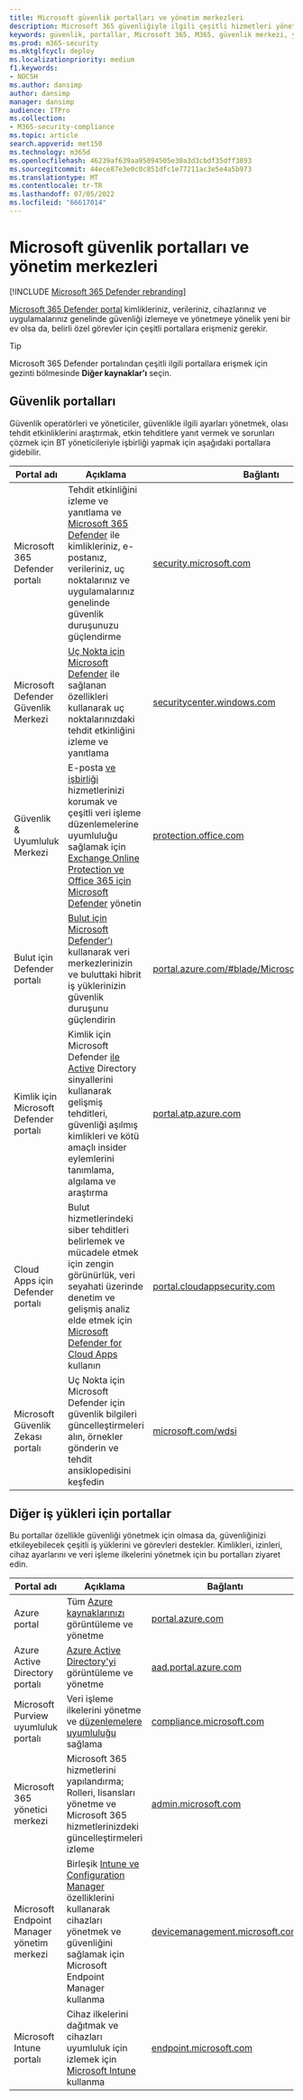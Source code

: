 ```yaml
---
title: Microsoft güvenlik portalları ve yönetim merkezleri
description: Microsoft 365 güvenliğiyle ilgili çeşitli hizmetleri yönetmek için doğru Microsoft yönetim merkezini veya portalı bulun
keywords: güvenlik, portallar, Microsoft 365, M365, güvenlik merkezi, yönetim merkezi, URL, bağlantı, Microsoft 365 Defender, Uç Nokta için Microsoft Defender, Microsoft Defender Güvenlik Merkezi, Kimlik için Microsoft Defender, Office 365 için Microsoft Defender, MCAS, WDSI, SCC, Intune, MDM, MEM, ASC, Bulut Uygulamaları Güvenliği , Azure AD, güvenlik & uyumluluğu Merkezi
ms.prod: m365-security
ms.mktglfcycl: deploy
ms.localizationpriority: medium
f1.keywords:
- NOCSH
ms.author: dansimp
author: dansimp
manager: dansimp
audience: ITPro
ms.collection:
- M365-security-compliance
ms.topic: article
search.appverid: met150
ms.technology: m365d
ms.openlocfilehash: 46239af639aa95094505e30a3d3cbdf35dff3893
ms.sourcegitcommit: 44ece87e3e0c0c851dfc1e77211ac3e5e4a5b973
ms.translationtype: MT
ms.contentlocale: tr-TR
ms.lasthandoff: 07/05/2022
ms.locfileid: "66617014"
---
```

# <a name="microsoft-security-portals-and-admin-centers"></a>Microsoft güvenlik portalları ve yönetim merkezleri

[!INCLUDE [Microsoft 365 Defender rebranding](../includes/microsoft-defender.md)]

[Microsoft 365 Defender portal](microsoft-365-defender-portal.md) kimlikleriniz, verileriniz, cihazlarınız ve uygulamalarınız genelinde güvenliği izlemeye ve yönetmeye yönelik yeni bir ev olsa da, belirli özel görevler için çeşitli portallara erişmeniz gerekir.

> [!TIP] 
> Microsoft 365 Defender portalından çeşitli ilgili portallara erişmek için gezinti bölmesinde **Diğer kaynaklar'ı** seçin.

## <a name="security-portals"></a>Güvenlik portalları

Güvenlik operatörleri ve yöneticiler, güvenlikle ilgili ayarları yönetmek, olası tehdit etkinliklerini araştırmak, etkin tehditlere yanıt vermek ve sorunları çözmek için BT yöneticileriyle işbirliği yapmak için aşağıdaki portallara gidebilir.
<p></p>

| Portal adı | Açıklama | Bağlantı |
|---|---|---| 
| Microsoft 365 Defender portalı | Tehdit etkinliğini izleme ve yanıtlama ve [Microsoft 365 Defender](microsoft-365-defender.md) ile kimlikleriniz, e-postanız, verileriniz, uç noktalarınız ve uygulamalarınız genelinde güvenlik duruşunuzu güçlendirme | [security.microsoft.com](https://security.microsoft.com/) |
| Microsoft Defender Güvenlik Merkezi | [Uç Nokta için Microsoft Defender](/windows/security/threat-protection/microsoft-defender-atp/microsoft-defender-advanced-threat-protection) ile sağlanan özellikleri kullanarak uç noktalarınızdaki tehdit etkinliğini izleme ve yanıtlama | [securitycenter.windows.com](https://securitycenter.microsoft.com/) |
| Güvenlik & Uyumluluk Merkezi | E-posta [ve işbirliği](../office-365-security/exchange-online-protection-overview.md) hizmetlerinizi korumak ve çeşitli veri işleme düzenlemelerine uyumluluğu sağlamak için [Exchange Online Protection ve Office 365 için Microsoft Defender](/microsoft-365/security/office-365-security/defender-for-office-365) yönetin | [protection.office.com](https://protection.office.com) |
| Bulut için Defender portalı | [Bulut için Microsoft Defender'ı](/azure/security-center/security-center-intro) kullanarak veri merkezlerinizin ve buluttaki hibrit iş yüklerinizin güvenlik duruşunu güçlendirin | [portal.azure.com/#blade/Microsoft_Azure_Security](https://portal.azure.com/#blade/Microsoft_Azure_Security/SecurityMenuBlade/0) |
| Kimlik için Microsoft Defender portalı | Kimlik için Microsoft Defender [ile Active](/azure-advanced-threat-protection/what-is-atp) Directory sinyallerini kullanarak gelişmiş tehditleri, güvenliği aşılmış kimlikleri ve kötü amaçlı insider eylemlerini tanımlama, algılama ve araştırma | [portal.atp.azure.com](https://portal.atp.azure.com/) |
| Cloud Apps için Defender portalı | Bulut hizmetlerindeki siber tehditleri belirlemek ve mücadele etmek için zengin görünürlük, veri seyahati üzerinde denetim ve gelişmiş analiz elde etmek için [Microsoft Defender for Cloud Apps](/cloud-app-security/what-is-cloud-app-security) kullanın | [portal.cloudappsecurity.com](https://portal.cloudappsecurity.com/) |
| Microsoft Güvenlik Zekası portalı | Uç Nokta için Microsoft Defender için güvenlik bilgileri güncelleştirmeleri alın, örnekler gönderin ve tehdit ansiklopedisini keşfedin | [microsoft.com/wdsi](https://microsoft.com/wdsi) |

## <a name="portals-for-other-workloads"></a>Diğer iş yükleri için portallar

Bu portallar özellikle güvenliği yönetmek için olmasa da, güvenliğinizi etkileyebilecek çeşitli iş yüklerini ve görevleri destekler. Kimlikleri, izinleri, cihaz ayarlarını ve veri işleme ilkelerini yönetmek için bu portalları ziyaret edin.
<p></p>

| Portal adı | Açıklama | Bağlantı | 
|---|---|---| 
| Azure portal | Tüm [Azure kaynaklarınızı](/azure/azure-resource-manager/management/overview) görüntüleme ve yönetme  | [portal.azure.com](https://portal.azure.com/) |
| Azure Active Directory portalı | [Azure Active Directory'yi](/azure/active-directory/fundamentals/active-directory-whatis) görüntüleme ve yönetme | [aad.portal.azure.com](https://aad.portal.azure.com/) |
| Microsoft Purview uyumluluk portalı | Veri işleme ilkelerini yönetme ve [düzenlemelere uyumluluğu](/compliance/regulatory/offering-home) sağlama | [compliance.microsoft.com](https://compliance.microsoft.com/) |
| Microsoft 365 yönetici merkezi | Microsoft 365 hizmetlerini yapılandırma; Rolleri, lisansları yönetme ve Microsoft 365 hizmetlerinizdeki güncelleştirmeleri izleme | [admin.microsoft.com](https://go.microsoft.com/fwlink/p/?linkid=2166757) |
| Microsoft Endpoint Manager yönetim merkezi | Birleşik [Intune ve Configuration Manager](/mem/configmgr/) özelliklerini kullanarak cihazları yönetmek ve güvenliğini sağlamak için Microsoft Endpoint Manager kullanma | [devicemanagement.microsoft.com](https://devicemanagement.microsoft.com/) |
| Microsoft Intune portalı | Cihaz ilkelerini dağıtmak ve cihazları uyumluluk için izlemek için [Microsoft Intune](/intune/fundamentals/what-is-intune) kullanma | [endpoint.microsoft.com](https://endpoint.microsoft.com/#blade/Microsoft_Intune_DeviceSettings/DevicesMenu/overview)
